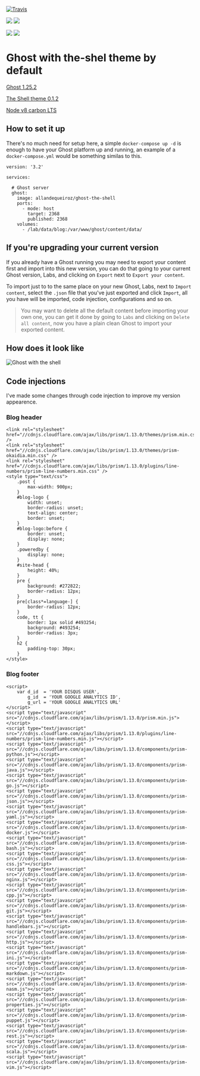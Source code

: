 
[![Travis](https://api.travis-ci.org/allandequeiroz/ghost-the-shell.svg)](https://api.travis-ci.org/allandequeiroz/ghost-the-shell)

[![](https://images.microbadger.com/badges/image/allandequeiroz/cloudflare-ddns:arm.svg)](https://microbadger.com/images/allandequeiroz/cloudflare-ddns:arm "Get your own image badge on microbadger.com")
[![](https://images.microbadger.com/badges/version/allandequeiroz/cloudflare-ddns:arm.svg)](https://microbadger.com/images/allandequeiroz/cloudflare-ddns:arm "Get your own version badge on microbadger.com")

[![](https://images.microbadger.com/badges/image/allandequeiroz/ghost-the-shell:amd64.svg)](https://microbadger.com/images/allandequeiroz/ghost-the-shell:amd64 "Get your own image badge on microbadger.com")
[![](https://images.microbadger.com/badges/version/allandequeiroz/ghost-the-shell:amd64.svg)](https://microbadger.com/images/allandequeiroz/ghost-the-shell:amd64 "Get your own version badge on microbadger.com")

# Ghost with the-shel theme by default

[Ghost 1.25.2](https://github.com/TryGhost/Ghost)

[The Shell theme 0.1.2](https://github.com/mityalebedev/The-Shell/releases)

[Node v8 carbon LTS](https://nodejs.org/en/blog/release/v8.9.0/)

## How to set it up

There's no much need for setup here, a simple `docker-compose up -d` is enough to have your Ghost platform up and running, an example of a `docker-compose.yml` would be something similas to this.

```
version: '3.2'

services:

  # Ghost server    
  ghost:
    image: allandequeiroz/ghost-the-shell
    ports:
      - mode: host
        target: 2368
        published: 2368
    volumes:
      - /lab/data/blog:/var/www/ghost/content/data/
```

## If you're upgrading your current version

If you already have a Ghost running you may need to export your content first and import into this new version, you can do that going to your current Ghost version, Labs, and clicking on `Export` next to `Export your content`.

To import just to to the same place on your new Ghost, Labs, next to `Import content`, select the `.json` file that you've just exported and click `Import`, all you have will be imported, code injection, configurations and so on.

> You may want to delete all the default content before importing your own one, you can get it done by going to `Labs` and clicking on `Delete all content`, now you have a plain clean Ghost to import your exported content.

## How does it look like

![Ghost with the shell](https://i.imgur.com/jzeL0O7.png)

## Code injections

I've made some changes through code injection to improve my version appearence.

### Blog header

```
<link rel="stylesheet" href="//cdnjs.cloudflare.com/ajax/libs/prism/1.13.0/themes/prism.min.css" />
<link rel="stylesheet" href="//cdnjs.cloudflare.com/ajax/libs/prism/1.13.0/themes/prism-okaidia.min.css" />
<link rel="stylesheet" href="//cdnjs.cloudflare.com/ajax/libs/prism/1.13.0/plugins/line-numbers/prism-line-numbers.min.css" />
<style type="text/css">
    .post {
        max-width: 900px;
    }
    #blog-logo {
        width: unset;
        border-radius: unset;
        text-align: center;
        border: unset;
    }
    #blog-logo:before {
        border: unset;
        display: none;
    }
    .poweredby {
        display: none;
    }
    #site-head {
    	height: 40%;
	}
    pre {
        background: #272822;
        border-radius: 12px;
    }
    pre[class*=language-] {
        border-radius: 12px;
    }
    code, tt {
        border: 1px solid #493254;
        background: #493254;
        border-radius: 3px;
    }
    h2 {
    	padding-top: 30px;
    }
</style>
```

### Blog footer

```
<script>
    var d_id  = 'YOUR DISQUS USER',
        g_id  = 'YOUR GOOGLE ANALYTICS ID',
        g_url = 'YOUR GOOGLE ANALYTICS URL'
</script>
<script type="text/javascript" src="//cdnjs.cloudflare.com/ajax/libs/prism/1.13.0/prism.min.js"></script>
<script type="text/javascript" src="//cdnjs.cloudflare.com/ajax/libs/prism/1.13.0/plugins/line-numbers/prism-line-numbers.min.js"></script>
<script type="text/javascript" src="//cdnjs.cloudflare.com/ajax/libs/prism/1.13.0/components/prism-python.js"></script>
<script type="text/javascript" src="//cdnjs.cloudflare.com/ajax/libs/prism/1.13.0/components/prism-java.js"></script>
<script type="text/javascript" src="//cdnjs.cloudflare.com/ajax/libs/prism/1.13.0/components/prism-go.js"></script>
<script type="text/javascript" src="//cdnjs.cloudflare.com/ajax/libs/prism/1.13.0/components/prism-json.js"></script>
<script type="text/javascript" src="//cdnjs.cloudflare.com/ajax/libs/prism/1.13.0/components/prism-yaml.js"></script>
<script type="text/javascript" src="//cdnjs.cloudflare.com/ajax/libs/prism/1.13.0/components/prism-docker.js"></script>
<script type="text/javascript" src="//cdnjs.cloudflare.com/ajax/libs/prism/1.13.0/components/prism-bash.js"></script>
<script type="text/javascript" src="//cdnjs.cloudflare.com/ajax/libs/prism/1.13.0/components/prism-css.js"></script>
<script type="text/javascript" src="//cdnjs.cloudflare.com/ajax/libs/prism/1.13.0/components/prism-nginx.js"></script>
<script type="text/javascript" src="//cdnjs.cloudflare.com/ajax/libs/prism/1.13.0/components/prism-cpp.js"></script>
<script type="text/javascript" src="//cdnjs.cloudflare.com/ajax/libs/prism/1.13.0/components/prism-git.js"></script>
<script type="text/javascript" src="//cdnjs.cloudflare.com/ajax/libs/prism/1.13.0/components/prism-handlebars.js"></script>
<script type="text/javascript" src="//cdnjs.cloudflare.com/ajax/libs/prism/1.13.0/components/prism-http.js"></script>
<script type="text/javascript" src="//cdnjs.cloudflare.com/ajax/libs/prism/1.13.0/components/prism-ini.js"></script>
<script type="text/javascript" src="//cdnjs.cloudflare.com/ajax/libs/prism/1.13.0/components/prism-markdown.js"></script>
<script type="text/javascript" src="//cdnjs.cloudflare.com/ajax/libs/prism/1.13.0/components/prism-nasm.js"></script>
<script type="text/javascript" src="//cdnjs.cloudflare.com/ajax/libs/prism/1.13.0/components/prism-properties.js"></script>
<script type="text/javascript" src="//cdnjs.cloudflare.com/ajax/libs/prism/1.13.0/components/prism-puppet.js"></script>
<script type="text/javascript" src="//cdnjs.cloudflare.com/ajax/libs/prism/1.13.0/components/prism-rest.js"></script>
<script type="text/javascript" src="//cdnjs.cloudflare.com/ajax/libs/prism/1.13.0/components/prism-scala.js"></script>
<script type="text/javascript" src="//cdnjs.cloudflare.com/ajax/libs/prism/1.13.0/components/prism-vim.js"></script>
```
